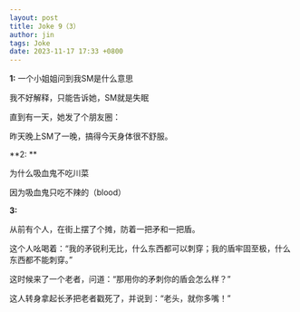 ```yaml
---
layout: post
title: Joke 9（3）
author: jin
tags: Joke
date: 2023-11-17 17:33 +0800
---
```


**1:**
一个小姐姐问到我SM是什么意思

我不好解释，只能告诉她，SM就是失眠

直到有一天，她发了个朋友圈：

昨天晚上SM了一晚，搞得今天身体很不舒服。

**2: **

为什么吸血鬼不吃川菜

因为吸血鬼只吃不辣的（blood）

**3:**

从前有个人，在街上摆了个摊，防着一把矛和一把盾。

这个人吆喝着：“我的矛锐利无比，什么东西都可以刺穿；我的盾牢固至极，什么东西都不能刺穿。”

这时候来了一个老者，问道：“那用你的矛刺你的盾会怎么样？”

这人转身拿起长矛把老者戳死了，并说到：“老头，就你多嘴！”
